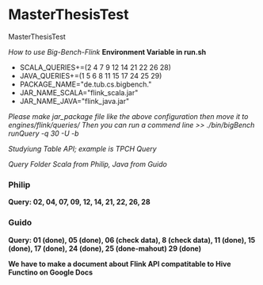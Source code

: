 # MasterThesisTest
MasterThesisTest

*How to use Big-Bench-Flink*
**Environment Variable in run.sh**
- SCALA_QUERIES+=(2 4 7 9 12 14 21 22 26 28)
- JAVA_QUERIES+=(1 5 6 8 11 15 17 24 25 29)
- PACKAGE_NAME="de.tub.cs.bigbench."
- JAR_NAME_SCALA="flink_scala.jar"
- JAR_NAME_JAVA="flink_java.jar"

*Please make jar_package file like the above configuration then move it to engines/flink/queries/*
*Then you can run a commend line >> ./bin/bigBench runQuery -q 30 -U -b*


*Studyiung Table API; example is TPCH Query*

*Query Folder Scala from Philip, Java from Guido*

### Philip 
**Query: 02, 04, 07, 09, 12, 14, 21, 22, 26, 28**

### Guido
**Query: 01 (done), 05 (done), 06 (check data), 8 (check data), 11 (done), 15 (done), 17 (done), 24 (done), 25 (done-mahout) 29 (done)**

**We have to make a document about Flink API compatitable to Hive Functino on Google Docs**
